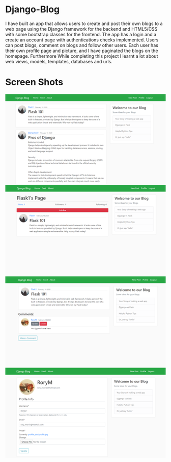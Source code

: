 # Django-Blog
I have built an app that allows users to create and post their own blogs to a web page using the Django framework 
for the backend and HTML5/CSS with some bootstrap classes for the frontend. The app has a login and a create an 
account page with authentications checks implemented. Users can post blogs, comment on blogs and follow other users.
Each user has their own profile page and picture, and I have paginated the blogs on the homepage. Furthermore While 
completing this project I learnt a lot about web views, models, templates, databases and urls.

# Screen Shots
<img src="./screen_shots/Home.png"/>
<img src="./screen_shots/Page.png"/>
<img src="./screen_shots/Detail.png"/>
<img src="./screen_shots/Profile.png"/>
